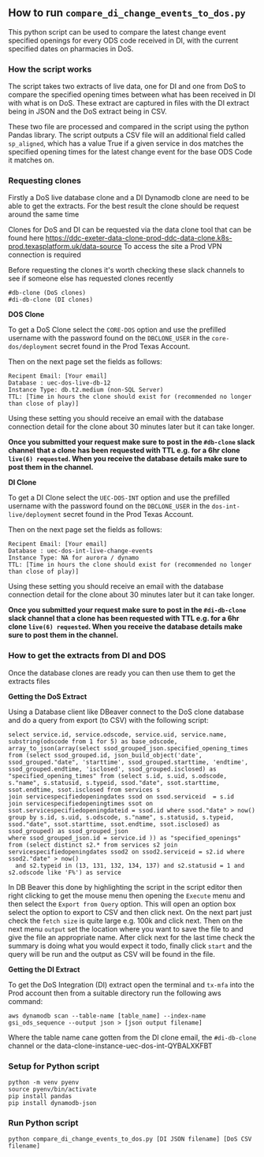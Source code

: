 ## How to run `compare_di_change_events_to_dos.py`

This python script can be used to compare the latest change event specified openings for every ODS code received in DI, with the current specified dates on pharmacies in DoS.

### **How the script works**

The script takes two extracts of live data, one for DI and one from DoS to compare the specified opening times between what has been received in DI with what is on DoS. These extract are captured in files with the DI extract being in JSON and the DoS extract being in CSV.

These two file are processed and compared in the script using the python Pandas library. The script outputs a CSV file will an additional field called `sp_aligned`, which has a value True if a given service in dos matches the specified opening times for the latest change event for the base ODS Code it matches on.


### **Requesting clones**

Firstly a DoS live database clone and a DI Dynamodb clone are need to be able to get the extracts. For the best result the clone should be request around the same time

Clones for DoS and DI can be requested via the data clone tool that can be found here https://ddc-exeter-data-clone-prod-ddc-data-clone.k8s-prod.texasplatform.uk/data-source
To access the site a Prod VPN connection is required

Before requesting the clones it's worth checking these slack channels to see if someone else has requested clones recently

    #db-clone (DoS clones)
    #di-db-clone (DI clones)

**DOS Clone**

To get a DoS Clone select the `CORE-DOS` option and use the prefilled username with the password found on the `DBCLONE_USER` in the `core-dos/deployment` secret found in the Prod Texas Account.

Then on the next page set the fields as follows:

    Recipent Email: [Your email]
    Database : uec-dos-live-db-12
    Instance Type: db.t2.medium (non-SQL Server)
    TTL: [Time in hours the clone should exist for (recommended no longer than close of play)]

Using these setting you should receive an email with the database connection detail for the clone about 30 minutes later but it can take longer.

**Once you submitted your request make sure to post in the `#db-clone` slack channel that a clone has been requested with TTL e.g. for a 6hr clone `live(6) requested`. When you receive the database details make sure to post them in the channel.**

**DI Clone**

To get a DI Clone select the `UEC-DOS-INT` option and use the prefilled username with the password found on the `DBCLONE_USER` in the `dos-int-live/deployment` secret found in the Prod Texas Account.

Then on the next page set the fields as follows:

    Recipent Email: [Your email]
    Database : uec-dos-int-live-change-events
    Instance Type: NA for aurora / dynamo
    TTL: [Time in hours the clone should exist for (recommended no longer than close of play)]

Using these setting you should receive an email with the database connection detail for the clone about 30 minutes later but it can take longer.

**Once you submitted your request make sure to post in the `#di-db-clone` slack channel that a clone has been requested with TTL e.g. for a 6hr clone `live(6) requested`. When you receive the database details make sure to post them in the channel.**

### **How to get the extracts from DI and DOS**

Once the database clones are ready you can then use them to get the extracts files

**Getting the DoS Extract**

Using a Database client like DBeaver connect to the DoS clone database and do a query from export (to CSV) with the following script:

    select service.id, service.odscode, service.uid, service.name, substring(odscode from 1 for 5) as base_odscode, array_to_json(array(select ssod_grouped_json.specified_opening_times
    from (select ssod_grouped.id, json_build_object('date', ssod_grouped."date", 'starttime', ssod_grouped.starttime, 'endtime', ssod_grouped.endtime, 'isclosed', ssod_grouped.isclosed) as "specified_opening_times" from (select s.id, s.uid, s.odscode, s."name", s.statusid, s.typeid, ssod."date", ssot.starttime, ssot.endtime, ssot.isclosed from services s
    join servicespecifiedopeningdates ssod on ssod.serviceid  = s.id
    join servicespecifiedopeningtimes ssot on ssot.servicespecifiedopeningdateid = ssod.id where ssod."date" > now()
    group by s.id, s.uid, s.odscode, s."name", s.statusid, s.typeid, ssod."date", ssot.starttime, ssot.endtime, ssot.isclosed) as ssod_grouped) as ssod_grouped_json
    where ssod_grouped_json.id = service.id )) as "specified_openings" from (select distinct s2.* from services s2 join servicespecifiedopeningdates ssod2 on ssod2.serviceid = s2.id where ssod2."date" > now()
	  and s2.typeid in (13, 131, 132, 134, 137) and s2.statusid = 1 and s2.odscode like 'F%') as service

In DB Beaver this done by highlighting the script in the script editor then right clicking to get the mouse menu then opening the `Execute` menu and then select the `Export from Query` option. This will open an option box select the option to export to CSV and then click next.
On the next part just check the `fetch size` is quite large e.g. 100k and click next. Then on the next menu `output` set the location where you want to save the file to and give the file
an appropriate name. After click next for the last time check the summary is doing what you would expect it todo, finally click `start` and the query will be run and the output as CSV will be found in the file.

**Getting the DI Extract**

To get the DoS Integration (DI) extract open the terminal and `tx-mfa` into the Prod account then from a suitable directory run the following aws command:

    aws dynamodb scan --table-name [table_name] --index-name gsi_ods_sequence --output json > [json output filename]

Where the table name cane gotten from the DI clone email, the `#di-db-clone` channel or the
data-clone-instance-uec-dos-int-QYBALXKFBT



### **Setup for Python script**

    python -m venv pyenv
    source pyenv/bin/activate
    pip install pandas
    pip install dynamodb-json

### **Run Python script**

    python compare_di_change_events_to_dos.py [DI JSON filename] [DoS CSV filename]
